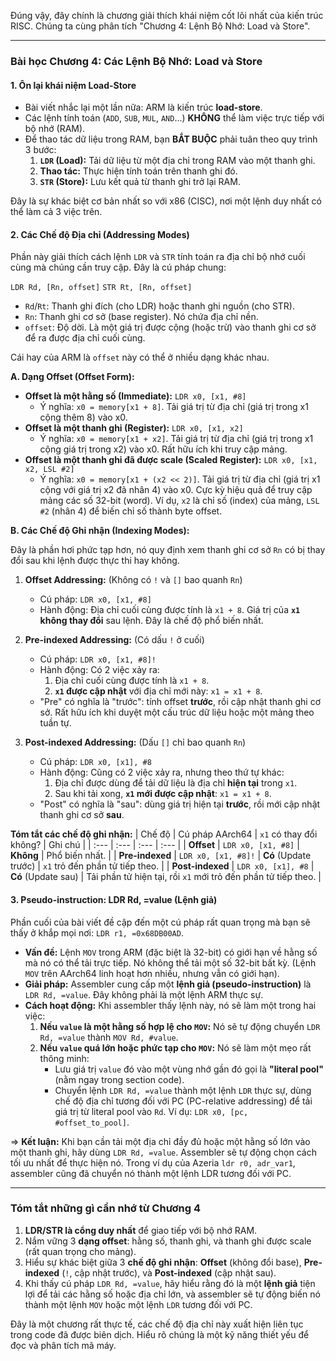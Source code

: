 Đúng vậy, đây chính là chương giải thích khái niệm cốt lõi nhất của kiến trúc RISC. Chúng ta cùng phân tích "Chương 4: Lệnh Bộ Nhớ: Load và Store".

---

### **Bài học Chương 4: Các Lệnh Bộ Nhớ: Load và Store**

#### **1. Ôn lại khái niệm Load-Store**

*   Bài viết nhắc lại một lần nữa: ARM là kiến trúc **load-store**.
*   Các lệnh tính toán (`ADD`, `SUB`, `MUL`, `AND`...) **KHÔNG** thể làm việc trực tiếp với bộ nhớ (RAM).
*   Để thao tác dữ liệu trong RAM, bạn **BẮT BUỘC** phải tuân theo quy trình 3 bước:
    1.  **`LDR` (Load):** Tải dữ liệu từ một địa chỉ trong RAM vào một thanh ghi.
    2.  **Thao tác:** Thực hiện tính toán trên thanh ghi đó.
    3.  **`STR` (Store):** Lưu kết quả từ thanh ghi trở lại RAM.

Đây là sự khác biệt cơ bản nhất so với x86 (CISC), nơi một lệnh duy nhất có thể làm cả 3 việc trên.

#### **2. Các Chế độ Địa chỉ (Addressing Modes)**

Phần này giải thích cách lệnh `LDR` và `STR` tính toán ra địa chỉ bộ nhớ cuối cùng mà chúng cần truy cập. Đây là cú pháp chung:

`LDR Rd, [Rn, offset]`
`STR Rt, [Rn, offset]`

*   `Rd`/`Rt`: Thanh ghi đích (cho LDR) hoặc thanh ghi nguồn (cho STR).
*   `Rn`: Thanh ghi cơ sở (base register). Nó chứa địa chỉ nền.
*   `offset`: Độ dời. Là một giá trị được cộng (hoặc trừ) vào thanh ghi cơ sở để ra được địa chỉ cuối cùng.

Cái hay của ARM là `offset` này có thể ở nhiều dạng khác nhau.

**A. Dạng Offset (Offset Form):**

*   **Offset là một hằng số (Immediate):** `LDR x0, [x1, #8]`
    *   Ý nghĩa: `x0 = memory[x1 + 8]`. Tải giá trị từ địa chỉ (giá trị trong x1 cộng thêm 8) vào x0.
*   **Offset là một thanh ghi (Register):** `LDR x0, [x1, x2]`
    *   Ý nghĩa: `x0 = memory[x1 + x2]`. Tải giá trị từ địa chỉ (giá trị trong x1 cộng giá trị trong x2) vào x0. Rất hữu ích khi truy cập mảng.
*   **Offset là một thanh ghi đã được scale (Scaled Register):** `LDR x0, [x1, x2, LSL #2]`
    *   Ý nghĩa: `x0 = memory[x1 + (x2 << 2)]`. Tải giá trị từ địa chỉ (giá trị x1 cộng với giá trị x2 đã nhân 4) vào x0. Cực kỳ hiệu quả để truy cập mảng các số 32-bit (word). Ví dụ, `x2` là chỉ số (index) của mảng, `LSL #2` (nhân 4) để biến chỉ số thành byte offset.

**B. Các Chế độ Ghi nhận (Indexing Modes):**

Đây là phần hơi phức tạp hơn, nó quy định xem thanh ghi cơ sở `Rn` có bị thay đổi sau khi lệnh được thực thi hay không.

1.  **Offset Addressing:** (Không có `!` và `[]` bao quanh `Rn`)
    *   Cú pháp: `LDR x0, [x1, #8]`
    *   Hành động: Địa chỉ cuối cùng được tính là `x1 + 8`. Giá trị của **`x1` không thay đổi** sau lệnh. Đây là chế độ phổ biến nhất.

2.  **Pre-indexed Addressing:** (Có dấu `!` ở cuối)
    *   Cú pháp: `LDR x0, [x1, #8]!`
    *   Hành động: Có 2 việc xảy ra:
        1.  Địa chỉ cuối cùng được tính là `x1 + 8`.
        2.  **`x1` được cập nhật** với địa chỉ mới này: `x1 = x1 + 8`.
    *   "Pre" có nghĩa là "trước": tính offset **trước**, rồi cập nhật thanh ghi cơ sở. Rất hữu ích khi duyệt một cấu trúc dữ liệu hoặc một mảng theo tuần tự.

3.  **Post-indexed Addressing:** (Dấu `[]` chỉ bao quanh `Rn`)
    *   Cú pháp: `LDR x0, [x1], #8`
    *   Hành động: Cũng có 2 việc xảy ra, nhưng theo thứ tự khác:
        1.  Địa chỉ được dùng để tải dữ liệu là địa chỉ **hiện tại** trong `x1`.
        2.  Sau khi tải xong, **`x1` mới được cập nhật**: `x1 = x1 + 8`.
    *   "Post" có nghĩa là "sau": dùng giá trị hiện tại **trước**, rồi mới cập nhật thanh ghi cơ sở **sau**.

**Tóm tắt các chế độ ghi nhận:**
| Chế độ | Cú pháp AArch64 | `x1` có thay đổi không? | Ghi chú |
| :--- | :--- | :--- | :--- |
| **Offset** | `LDR x0, [x1, #8]` | **Không** | Phổ biến nhất. |
| **Pre-indexed** | `LDR x0, [x1, #8]!` | **Có** (Update trước) | `x1` trỏ đến phần tử tiếp theo. |
| **Post-indexed** | `LDR x0, [x1], #8` | **Có** (Update sau) | Tải phần tử hiện tại, rồi `x1` mới trỏ đến phần tử tiếp theo. |

#### **3. Pseudo-instruction: LDR Rd, =value (Lệnh giả)**

Phần cuối của bài viết đề cập đến một cú pháp rất quan trọng mà bạn sẽ thấy ở khắp mọi nơi: `LDR r1, =0x68DB00AD`.

*   **Vấn đề:** Lệnh `MOV` trong ARM (đặc biệt là 32-bit) có giới hạn về hằng số mà nó có thể tải trực tiếp. Nó không thể tải một số 32-bit bất kỳ. (Lệnh `MOV` trên AArch64 linh hoạt hơn nhiều, nhưng vẫn có giới hạn).
*   **Giải pháp:** Assembler cung cấp một **lệnh giả (pseudo-instruction)** là `LDR Rd, =value`. Đây không phải là một lệnh ARM thực sự.
*   **Cách hoạt động:** Khi assembler thấy lệnh này, nó sẽ làm một trong hai việc:
    1.  **Nếu `value` là một hằng số hợp lệ cho `MOV`:** Nó sẽ tự động chuyển `LDR Rd, =value` thành `MOV Rd, #value`.
    2.  **Nếu `value` quá lớn hoặc phức tạp cho `MOV`:** Nó sẽ làm một mẹo rất thông minh:
        *   Lưu giá trị `value` đó vào một vùng nhớ gần đó gọi là **"literal pool"** (nằm ngay trong section code).
        *   Chuyển lệnh `LDR Rd, =value` thành một lệnh `LDR` thực sự, dùng chế độ địa chỉ tương đối với PC (PC-relative addressing) để tải giá trị từ literal pool vào `Rd`. Ví dụ: `LDR x0, [pc, #offset_to_pool]`.

=> **Kết luận:** Khi bạn cần tải một địa chỉ đầy đủ hoặc một hằng số lớn vào một thanh ghi, hãy dùng `LDR Rd, =value`. Assembler sẽ tự động chọn cách tối ưu nhất để thực hiện nó. Trong ví dụ của Azeria `ldr r0, adr_var1`, assembler cũng đã chuyển nó thành một lệnh LDR tương đối với PC.

---

### **Tóm tắt những gì cần nhớ từ Chương 4**

1.  **LDR/STR là cổng duy nhất** để giao tiếp với bộ nhớ RAM.
2.  Nắm vững 3 **dạng offset**: hằng số, thanh ghi, và thanh ghi được scale (rất quan trọng cho mảng).
3.  Hiểu sự khác biệt giữa 3 **chế độ ghi nhận**: **Offset** (không đổi base), **Pre-indexed** (`!`, cập nhật trước), và **Post-indexed** (cập nhật sau).
4.  Khi thấy cú pháp `LDR Rd, =value`, hãy hiểu rằng đó là một **lệnh giả** tiện lợi để tải các hằng số hoặc địa chỉ lớn, và assembler sẽ tự động biến nó thành một lệnh `MOV` hoặc một lệnh `LDR` tương đối với PC.

Đây là một chương rất thực tế, các chế độ địa chỉ này xuất hiện liên tục trong code đã được biên dịch. Hiểu rõ chúng là một kỹ năng thiết yếu để đọc và phân tích mã máy.